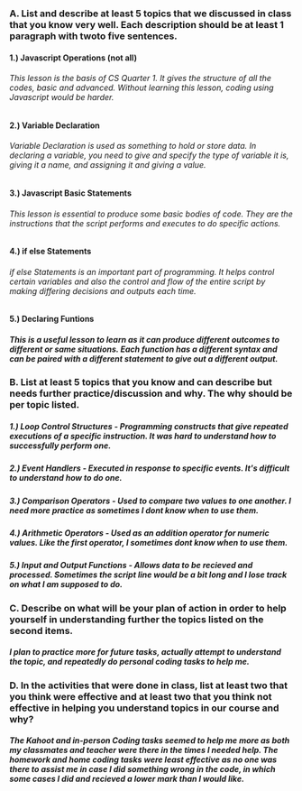 ### **A. List and describe at least 5 topics that we discussed in class that you know very well. Each description should be at least 1 paragraph with twoto five sentences.**

#### 1.) Javascript Operations (not all)
###### This lesson is the basis of CS Quarter 1. It gives the structure of all the codes, basic and advanced. Without learning this lesson, coding using Javascript would be harder. 

#### 2.) Variable Declaration
###### Variable Declaration is used as something to hold or store data. In declaring a variable, you need to give and specify the type of variable it is, giving it a name, and assigning it and giving a value.

#### 3.) Javascript Basic Statements
###### This lesson is essential to produce some basic bodies of code. They are the instructions that the script performs and executes to do specific actions. 

#### 4.) if else Statements
###### if else Statements is an important part of programming. It helps control certain variables and also the control and flow of the entire script by making differing decisions and outputs each time.

#### 5.) Declaring Funtions
##### This is a useful lesson to learn as it can produce different outcomes to different or same situations. Each function has a different syntax and can be paired with a different statement to give out a different output.

### **B. List at least 5 topics that you know and can describe but needs further practice/discussion and why.  The why should be per topic listed.** 
##### 1.) Loop Control Structures - Programming constructs that give repeated executions of a specific instruction. It was hard to understand how to successfully perform one.
##### 2.) Event Handlers - Executed in response to specific events. It's difficult to understand how to do one.
##### 3.) Comparison Operators - Used to compare two values to one another. I need more practice as sometimes I dont know when to use them. 
##### 4.) Arithmetic Operators - Used as an addition operator for numeric values. Like the first operator, I sometimes dont know when to use them. 
##### 5.) Input and Output Functions - Allows data to be recieved and processed. Sometimes the script line would be a bit long and I lose track on what I am supposed to do.

### **C. Describe on what will be your plan of action in order to help yourself in understanding further the topics listed on the second items.**
##### I plan to practice more for future tasks, actually attempt to understand the topic, and repeatedly do personal coding tasks to help me.

### **D. In the activities that were done in class, list at least two that you think were effective and at least two that you think not effective in helping you understand topics in our course and why?**
##### The Kahoot and in-person Coding tasks seemed to help me more as both my classmates and teacher were there in the times I needed help. The homework and home coding tasks were least effective as no one was there to assist me in case I did something wrong in the code, in which some cases I did and recieved a lower mark than I would like.